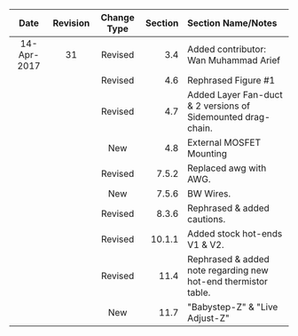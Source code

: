 | Date | Revision | Change Type | Section | Section Name/Notes |
| :---: | :---: | :---: | ---: | :--- |
| 14-Apr-2017 | 31 | Revised | 3.4 | Added contributor: Wan Muhammad Arief |
|  |  | Revised | 4.6 | Rephrased Figure \#1 |
|  |  | Revised | 4.7 | Added Layer Fan-duct & 2 versions of Sidemounted drag-chain. |
|  |  | New | 4.8 | External MOSFET Mounting |
|  |  | Revised | 7.5.2 | Replaced awg with AWG. |
|  |  | New | 7.5.6 | BW Wires. |
|  |  | Revised | 8.3.6 | Rephrased & added cautions. |
|  |  | Revised | 10.1.1 | Added stock hot-ends V1 & V2. |
|  |  | Revised | 11.4 | Rephrased & added note regarding new hot-end thermistor table. |
|  |  | New | 11.7 | "Babystep-Z" & "Live Adjust-Z" |



